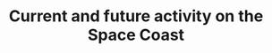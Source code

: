 ---
layout: post
published: true
title: Current and future activity on the Space Coast
description: This map focusses on what is happening on the space coast today and what is in store for the future.
image: https://app.orbitist.com/sites/default/files/styles/leaflet_popup__301_x_270_/public/images/CRS_SpX-1_Dragon_and_Falcon9.6..jpg?itok=5ijq1sjK
by: Nicholas Gunner
mapid: 96
---
